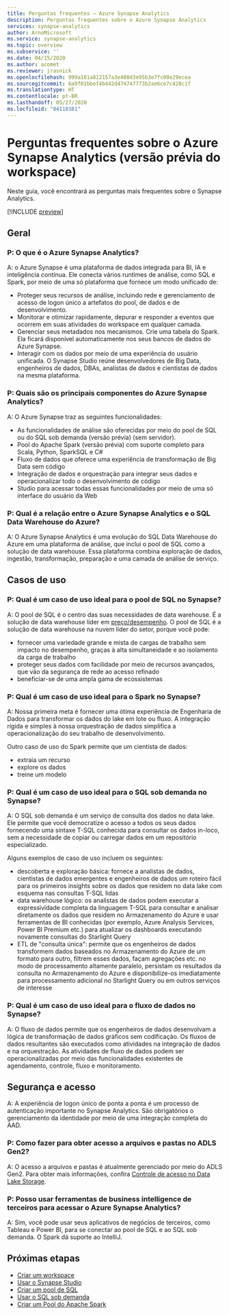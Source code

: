 ```yaml
---
title: Perguntas frequentes – Azure Synapse Analytics
description: Perguntas frequentes sobre o Azure Synapse Analytics
services: synapse-analytics
author: ArnoMicrosoft
ms.service: synapse-analytics
ms.topic: overview
ms.subservice: ''
ms.date: 04/15/2020
ms.author: acomet
ms.reviewer: jrasnick
ms.openlocfilehash: 999a181a812157a3e408d3e95b3e7fc00e29ecea
ms.sourcegitcommit: 6a9f01bbef4b442d474747773b2ae6ce7c428c1f
ms.translationtype: HT
ms.contentlocale: pt-BR
ms.lasthandoff: 05/27/2020
ms.locfileid: "84118381"
---
```

# <a name="azure-synapse-analytics-workspace-preview-frequently-asked-questions"></a>Perguntas frequentes sobre o Azure Synapse Analytics (versão prévia do workspace)

Neste guia, você encontrará as perguntas mais frequentes sobre o Synapse Analytics.

[!INCLUDE [preview](includes/note-preview.md)]

## <a name="general"></a>Geral

### <a name="q-what-is-azure-synapse-analytics"></a>P: O que é o Azure Synapse Analytics?

A: o Azure Synapse é uma plataforma de dados integrada para BI, IA e inteligência contínua. Ele conecta vários runtimes de análise, como SQL e Spark, por meio de uma só plataforma que fornece um modo unificado de:

- Proteger seus recursos de análise, incluindo rede e gerenciamento de acesso de logon único a artefatos do pool, de dados e de desenvolvimento.
- Monitorar e otimizar rapidamente, depurar e responder a eventos que ocorrem em suas atividades do workspace em qualquer camada.
- Gerenciar seus metadados nos mecanismos. Crie uma tabela do Spark. Ela ficará disponível automaticamente nos seus bancos de dados do Azure Synapse.
- Interagir com os dados por meio de uma experiência do usuário unificada. O Synapse Studio reúne desenvolvedores de Big Data, engenheiros de dados, DBAs, analistas de dados e cientistas de dados na mesma plataforma.

### <a name="q-what-are-the-main-components-of-azure-synapse-analytics"></a>P: Quais são os principais componentes do Azure Synapse Analytics?

A: O Azure Synapse traz as seguintes funcionalidades:

- As funcionalidades de análise são oferecidas por meio do pool de SQL ou do SQL sob demanda (versão prévia) (sem servidor).
- Pool do Apache Spark (versão prévia) com suporte completo para Scala, Python, SparkSQL e C#
- Fluxo de dados que oferece uma experiência de transformação de Big Data sem código
- Integração de dados e orquestração para integrar seus dados e operacionalizar todo o desenvolvimento de código
- Studio para acessar todas essas funcionalidades por meio de uma só interface do usuário da Web

### <a name="q-how-does-azure-synapse-analytics-relate-to-azure-sql-data-warehouse"></a>P: Qual é a relação entre o Azure Synapse Analytics e o SQL Data Warehouse do Azure?

A: O Azure Synapse Analytics é uma evolução do SQL Data Warehouse do Azure em uma plataforma de análise, que inclui o pool de SQL como a solução de data warehouse. Essa plataforma combina exploração de dados, ingestão, transformação, preparação e uma camada de análise de serviço.

## <a name="use-cases"></a>Casos de uso

### <a name="q-what-is-a-good-use-case-for-synapse-sql-pool"></a>P: Qual é um caso de uso ideal para o pool de SQL no Synapse?

A: O pool de SQL é o centro das suas necessidades de data warehouse. É a solução de data warehouse líder em [preço/desempenho](https://azure.microsoft.com/services/sql-data-warehouse/compare/). O pool de SQL é a solução de data warehouse na nuvem líder do setor, porque você pode:

- fornecer uma variedade grande e mista de cargas de trabalho sem impacto no desempenho, graças à alta simultaneidade e ao isolamento da carga de trabalho
- proteger seus dados com facilidade por meio de recursos avançados, que vão da segurança de rede ao acesso refinado
- beneficiar-se de uma ampla gama de ecossistemas

### <a name="q-what-is-a-good-use-case-for-spark-in-synapse"></a>P: Qual é um caso de uso ideal para o Spark no Synapse?

A: Nossa primeira meta é fornecer uma ótima experiência de Engenharia de Dados para transformar os dados do lake em lote ou fluxo. A integração rígida e simples à nossa orquestração de dados simplifica a operacionalização do seu trabalho de desenvolvimento.

Outro caso de uso do Spark permite que um cientista de dados:

- extraia um recurso
- explore os dados
- treine um modelo

### <a name="q-what-is-a-good-use-case-for-sql-on-demand-in-synapse"></a>P: Qual é um caso de uso ideal para o SQL sob demanda no Synapse?

A: O SQL sob demanda é um serviço de consulta dos dados no data lake. Ele permite que você democratize o acesso a todos os seus dados fornecendo uma sintaxe T-SQL conhecida para consultar os dados in-loco, sem a necessidade de copiar ou carregar dados em um repositório especializado.

Alguns exemplos de caso de uso incluem os seguintes:

- descoberta e exploração básica: fornece a analistas de dados, cientistas de dados emergentes e engenheiros de dados um roteiro fácil para os primeiros insights sobre os dados que residem no data lake com esquema nas consultas T-SQL lidas
- data warehouse lógico: os analistas de dados podem executar a expressividade completa da linguagem T-SQL para consultar e analisar diretamente os dados que residem no Armazenamento do Azure e usar ferramentas de BI conhecidas (por exemplo, Azure Analysis Services, Power BI Premium etc.) para atualizar os dashboards executando novamente consultas do Starlight Query
- ETL de "consulta única": permite que os engenheiros de dados transformem dados baseados no Armazenamento do Azure de um formato para outro, filtrem esses dados, façam agregações etc. no modo de processamento altamente paralelo, persistam os resultados da consulta no Armazenamento do Azure e disponibilize-os imediatamente para processamento adicional no Starlight Query ou em outros serviços de interesse

### <a name="q-what-is-a-good-use-case-for-data-flow-in-synapse"></a>P: Qual é um caso de uso ideal para o fluxo de dados no Synapse?

A: O fluxo de dados permite que os engenheiros de dados desenvolvam a lógica de transformação de dados gráficos sem codificação. Os fluxos de dados resultantes são executados como atividades na integração de dados e na orquestração. As atividades de fluxo de dados podem ser operacionalizadas por meio das funcionalidades existentes de agendamento, controle, fluxo e monitoramento.

## <a name="security-and-access"></a>Segurança e acesso

A: A experiência de logon único de ponta a ponta é um processo de autenticação importante no Synapse Analytics. São obrigatórios o gerenciamento da identidade por meio de uma integração completa do AAD.

### <a name="q-how-do-i-get-access-to-files-and-folders-in-the-adls-gen2"></a>P: Como fazer para obter acesso a arquivos e pastas no ADLS Gen2?

A: O acesso a arquivos e pastas é atualmente gerenciado por meio do ADLS Gen2. Para obter mais informações, confira [Controle de acesso no Data Lake Storage](../storage/blobs/data-lake-storage-access-control.md?toc=/azure/synapse-analytics/toc.json&bc=/azure/synapse-analytics/breadcrumb/toc.json).

### <a name="q-can-i-use-third-party-business-intelligence-tools-to-access-azure-synapse-analytics"></a>P: Posso usar ferramentas de business intelligence de terceiros para acessar o Azure Synapse Analytics?

A: Sim, você pode usar seus aplicativos de negócios de terceiros, como Tableau e Power BI, para se conectar ao pool de SQL e ao SQL sob demanda. O Spark dá suporte ao IntelliJ.

## <a name="next-steps"></a>Próximas etapas

- [Criar um workspace](quickstart-create-workspace.md)
- [Usar o Synapse Studio](quickstart-synapse-studio.md)
- [Criar um pool de SQL](quickstart-create-sql-pool-portal.md)
- [Usar o SQL sob demanda](quickstart-sql-on-demand.md)
- [Criar um Pool do Apache Spark](quickstart-create-apache-spark-pool-portal.md) 
